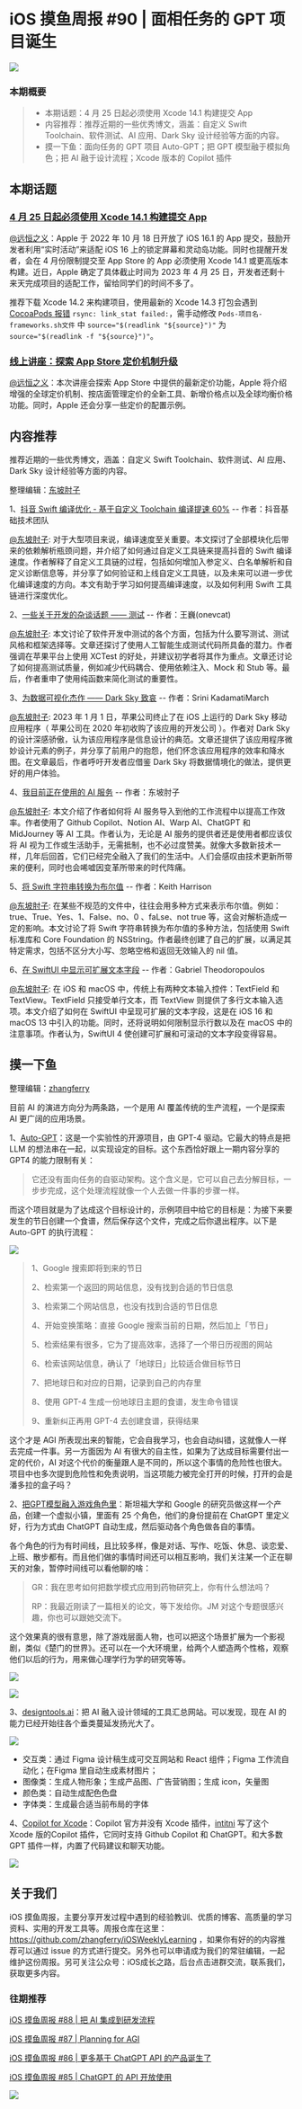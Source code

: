 # iOS 摸鱼周报 #90 | 面相任务的 GPT 项目诞生

![](https://cdn.zhangferry.com/Images/moyu_weekly_cover.jpeg)

### 本期概要

> * 本期话题：4 月 25 日起必须使用 Xcode 14.1 构建提交 App
> * 内容推荐：推荐近期的一些优秀博文，涵盖：自定义 Swift Toolchain、软件测试、AI 应用、Dark Sky 设计经验等方面的内容。
> * 摸一下鱼：面向任务的 GPT 项目 Auto-GPT；把 GPT 模型融于模拟角色；把 AI 融于设计流程；Xcode 版本的 Copilot 插件

## 本期话题

### [4 月 25 日起必须使用 Xcode 14.1 构建提交 App](https://developer.apple.com/cn/news/?id=jd9wcyov "4 月 25 日起必须使用 Xcode 14.1 构建提交 App")

[@远恒之义](https://github.com/eternaljust)：Apple 于 2022 年 10 月 18 日开放了 iOS 16.1 的 App 提交，鼓励开发者利用“实时活动”来适配 iOS 16 上的锁定屏幕和灵动岛功能。同时也提醒开发者，会在 4 月份限制提交至 App Store 的 App 必须使用 Xcode 14.1 或更高版本构建。近日，Apple 确定了具体截止时间为 2023 年 4 月 25 日，开发者还剩十来天完成项目的适配工作，留给同学们的时间不多了。

推荐下载 Xcode 14.2 来构建项目，使用最新的 Xcode 14.3 打包会遇到 [CocoaPods 报错](https://github.com/CocoaPods/CocoaPods/issues/11808 "Xcode 14.3 Archive CocoaPods 报错") `rsync: link_stat failed:`，需手动修改 `Pods-项目名-frameworks.sh文件` 中 `source="$(readlink "${source}")"` 为 `source="$(readlink -f "${source}")"`。

### [线上讲座：探索 App Store 定价机制升级](https://developer.apple.com/events/view/LMKG9DJV2M/dashboard "线上讲座：探索 App Store 定价机制升级")

[@远恒之义](https://github.com/eternaljust)：本次讲座会探索 App Store 中提供的最新定价功能，Apple 将介绍增强的全球定价机制、按店面管理定价的全新工具、新增价格点以及全球均衡价格功能。同时，Apple 还会分享一些定价的配置示例。

## 内容推荐

推荐近期的一些优秀博文，涵盖：自定义 Swift Toolchain、软件测试、AI 应用、Dark Sky 设计经验等方面的内容。

整理编辑：[东坡肘子](https://www.fatbobman.com/)

1、[抖音 Swift 编译优化 - 基于自定义 Toolchain 编译提速 60%](https://mp.weixin.qq.com/s/MT5MHhZIlyrhuVNM3Ckteg) -- 作者：抖音基础技术团队

[@东坡肘子](https://www.fatbobman.com/): 对于大型项目来说，编译速度至关重要。本文探讨了全部模块化后带来的依赖解析瓶颈问题，并介绍了如何通过自定义工具链来提高抖音的 Swift 编译速度。作者解释了自定义工具链的过程，包括如何增加入参定义、白名单解析和自定义诊断信息等，并分享了如何验证和上线自定义工具链，以及未来可以进一步优化编译速度的方向。本文有助于学习如何提高编译速度，以及如何利用 Swift 工具链进行深度优化。

2、[一些关于开发的杂谈话题 —— 测试](https://onevcat.com/2023/04/dev-talk-testing/ "一些关于开发的杂谈话题 —— 测试") -- 作者：王巍(onevcat)

[@东坡肘子](https://www.fatbobman.com/): 本文讨论了软件开发中测试的各个方面，包括为什么要写测试、测试风格和框架选择等。文章还探讨了使用人工智能生成测试代码所具备的潜力。作者强调在苹果平台上使用 XCTest 的好处，并建议初学者将其作为重点。文章还讨论了如何提高测试质量，例如减少代码耦合、使用依赖注入、Mock 和 Stub 等。最后，作者重申了使用纯函数来简化测试的重要性。

3、[为数据可视化杰作 —— Dark Sky 致哀](https://nightingaledvs.com/dark-sky-weather-data-viz/ "为数据可视化杰作 —— Dark Sky 致哀") -- 作者：Srini KadamatiMarch

[@东坡肘子](https://www.fatbobman.com/): 2023 年 1 月 1 日，苹果公司终止了在 iOS 上运行的 Dark Sky 移动应用程序（ 苹果公司在 2020 年初收购了该应用的开发公司 ）。作者对 Dark Sky 的设计深感骄傲，认为该应用程序是信息设计的典范。文章还提供了该应用程序微妙设计元素的例子，并分享了前用户的抱怨，他们怀念该应用程序的效率和降水图。在文章最后，作者呼吁开发者应借鉴 Dark Sky 将数据情境化的做法，提供更好的用户体验。

4、[我目前正在使用的 AI 服务](https://www.fatbobman.com/posts/AI-Services-I-am-currently-using/ "我目前正在使用的 AI 服务") -- 作者：东坡肘子

[@东坡肘子](https://www.fatbobman.com/): 本文介绍了作者如何将 AI 服务导入到他的工作流程中以提高工作效率。作者使用了 Github Copilot、Notion AI、Warp AI、ChatGPT 和 MidJourney 等 AI 工具。作者认为，无论是 AI 服务的提供者还是使用者都应该仅将 AI 视为工作或生活助手，无需抵制，也不必过度赞美。就像大多数新技术一样，几年后回首，它们已经完全融入了我们的生活中。人们会感叹由技术更新所带来的便利，同时也会唏嘘因变革所带来的时代阵痛。

5、[将 Swift 字符串转换为布尔值](https://useyourloaf.com/blog/converting-a-swift-string-to-a-bool/ "将 Swift 字符串转换为布尔值") -- 作者：Keith Harrison

[@东坡肘子](https://www.fatbobman.com/): 在某些不规范的文件中，往往会用多种方式来表示布尔值。例如：true、True、Yes、1、False、no、0 、faLse、not true 等，这会对解析造成一定的影响。本文讨论了将 Swift 字符串转换为布尔值的多种方法，包括使用 Swift 标准库和 Core Foundation 的 NSString。作者最终创建了自己的扩展，以满足其特定需求，包括不区分大小写、忽略空格和返回无效输入的 nil 值。

6、[在 SwiftUI 中显示可扩展文本字段](https://serialcoder.dev/text-tutorials/swiftui/presenting-expandable-textfields-in-swiftui/ "[在 SwiftUI 中显示可扩展文本字段") -- 作者：Gabriel Theodoropoulos

[@东坡肘子](https://www.fatbobman.com/): 在 iOS 和 macOS 中，传统上有两种文本输入控件：TextField 和 TextView。TextField 只接受单行文本，而 TextView 则提供了多行文本输入选项。本文介绍了如何在 SwiftUI 中呈现可扩展的文本字段，这是在 iOS 16 和 macOS 13 中引入的功能。同时，还将说明如何限制显示行数以及在 macOS 中的注意事项。作者认为，SwiftUI 4 使创建可扩展和可滚动的文本字段变得容易。

## 摸一下鱼

整理编辑：[zhangferry](https://zhangferry.com)

目前 AI 的演进方向分为两条路，一个是用 AI 覆盖传统的生产流程，一个是探索 AI 更广阔的应用场景。

1、[Auto-GPT](https://github.com/Torantulino/Auto-GPT "Auto-GPT")：这是一个实验性的开源项目，由 GPT-4 驱动。它最大的特点是把 LLM 的想法串在一起，以实现设定的目标。这个东西恰好跟上一期内容分享的 GPT4 的能力限制有关：

> 它还没有面向任务的自驱动架构。这个含义是，它可以自己去分解目标，一步步完成，这个处理流程就像一个人去做一件事的步骤一样。

而这个项目就是为了达成这个目标设计的，示例项目中给它的目标是：为接下来要发生的节日创建一个食谱，然后保存这个文件，完成之后你退出程序。以下是 Auto-GPT 的执行流程：

![](https://cdn.zhangferry.com/Images/202304132143819.png)

> 1、Google 搜索即将到来的节日
>
> 2、检索第一个返回的网站信息，没有找到合适的节日信息
>
> 3、检索第二个网站信息，也没有找到合适的节日信息
>
> 4、开始变换策略：直接 Google 搜索当前的日期，然后加上「节日」
>
> 5、检索结果有很多，它为了提高效率，选择了一个带日历视图的网站
>
> 6、检索该网站信息，确认了「地球日」比较适合做目标节日
>
> 7、把地球日和对应的日期，记录到自己的内存里
>
> 8、使用 GPT-4 生成一份地球日主题的食谱，发生命令错误
>
> 9、重新纠正再用 GPT-4 去创建食谱，获得结果

这个才是 AGI 所表现出来的智能，它会自我学习，也会自动纠错，这就像人一样去完成一件事。另一方面因为 AI 有很大的自主性，如果为了达成目标需要付出一定的代价，AI 对这个代价的衡量跟人是不同的，所以这个事情的危险性也很大。项目中也多次提到危险性和免责说明，当这项能力被完全打开的时候，打开的会是潘多拉的盒子吗？

2、[把GPT模型融入游戏角色里](https://reverie.herokuapp.com/arXiv_Demo)：斯坦福大学和 Google 的研究员做这样一个产品，创建一个虚拟小镇，里面有 25 个角色，他们的身份提前在 ChatGPT 里定义好，行为方式由 ChatGPT 自动生成，然后驱动各个角色做各自的事情。

各个角色的行为有时间线，且比较多样，像是对话、写作、吃饭、休息、谈恋爱、上班、散步都有。而且他们做的事情时间还可以相互影响，我们关注某一个正在聊天的对象，暂停时间线可以看他聊的啥：

> GR：我在思考如何把数学模式应用到药物研究上，你有什么想法吗？
>
> RP：我最近刚读了一篇相关的论文，等下发给你。JM 对这个专题很感兴趣，你也可以跟她交流下。

这个效果真的很有意思，除了游戏层面人物，也可以把这个场景扩展为一个影视剧，类似《楚门的世界》。还可以在一个大环境里，给两个人塑造两个性格，观察他们以后的行为，用来做心理学行为学的研究等等。

![](https://cdn.zhangferry.com/Images/202304112328897.png)

![](https://cdn.zhangferry.com/Images/202304112336624.png)

3、[designtools.ai](https://designtools.ai/ "designtools.ai")：把 AI 融入设计领域的工具汇总网站。可以发现，现在 AI 的能力已经开始往各个垂类蔓延发扬光大了。

![](https://cdn.zhangferry.com/Images/202304112320465.png)

* 交互类：通过 Figma 设计稿生成可交互网站和 React 组件；Figma 工作流自动化；在Figma 里自动生成素材图片；
* 图像类：生成人物形象；生成产品图、广告营销图；生成 icon，矢量图
* 颜色类：自动生成配色色盘
* 字体类：生成最合适当前布局的字体

4、[Copilot for Xcode](https://github.com/intitni/CopilotForXcode "Copilot for Xcode")：Copilot 官方并没有 Xcode 插件，[intitni](https://github.com/intitni) 写了这个 Xcode 版的Copilot 插件，它同时支持 Github Copilot 和 ChatGPT。和大多数 GPT 插件一样，内置了代码建议和聊天功能。

![](https://cdn.zhangferry.com/Images/202304122232286.png)


## 关于我们

iOS 摸鱼周报，主要分享开发过程中遇到的经验教训、优质的博客、高质量的学习资料、实用的开发工具等。周报仓库在这里：https://github.com/zhangferry/iOSWeeklyLearning ，如果你有好的的内容推荐可以通过 issue 的方式进行提交。另外也可以申请成为我们的常驻编辑，一起维护这份周报。另可关注公众号：iOS成长之路，后台点击进群交流，联系我们，获取更多内容。

### 往期推荐

[iOS 摸鱼周报 #88 | 把 AI 集成到研发流程](https://mp.weixin.qq.com/s/ex3aHSPjKj9woxQwHyRzZA)

[iOS 摸鱼周报 #87 | Planning for AGI](https://mp.weixin.qq.com/s/TwugmMEiGoFKYQY9euhg6Q)

[iOS 摸鱼周报 #86 | 更多基于 ChatGPT API 的产品诞生了](https://mp.weixin.qq.com/s/y1_V0WKfdwsUL2WjP2zPyA)

[iOS 摸鱼周报 #85 | ChatGPT 的 API 开放使用](https://mp.weixin.qq.com/s/Hhb7ZCDDqEcpIRTlUKiGTQ)

![](https://cdn.zhangferry.com/Images/WechatIMG384.jpeg)

